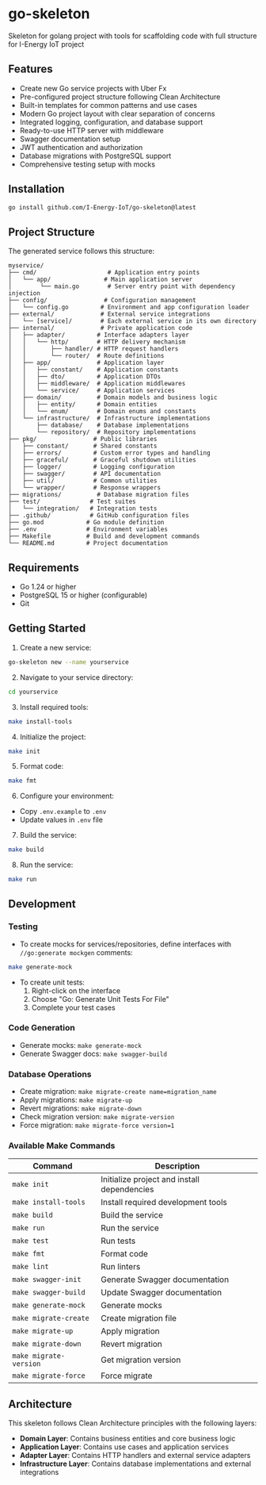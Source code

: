 # go-skeleton
Skeleton for golang project with tools for scaffolding code with full structure for I-Energy IoT project

## Features

- Create new Go service projects with Uber Fx
- Pre-configured project structure following Clean Architecture
- Built-in templates for common patterns and use cases
- Modern Go project layout with clear separation of concerns
- Integrated logging, configuration, and database support
- Ready-to-use HTTP server with middleware
- Swagger documentation setup
- JWT authentication and authorization
- Database migrations with PostgreSQL support
- Comprehensive testing setup with mocks

## Installation

```bash
go install github.com/I-Energy-IoT/go-skeleton@latest
```

## Project Structure

The generated service follows this structure:

```
myservice/
├── cmd/                    # Application entry points
│   └── app/               # Main application server
│        └── main.go        # Server entry point with dependency injection
├── config/                # Configuration management
│   └── config.go         # Environment and app configuration loader
├── external/             # External service integrations
│   └── [service]/        # Each external service in its own directory
├── internal/             # Private application code
│   ├── adapter/         # Interface adapters layer
│   │   └── http/        # HTTP delivery mechanism
│   │       ├── handler/ # HTTP request handlers
│   │       └── router/  # Route definitions
│   ├── app/             # Application layer
│   │   ├── constant/    # Application constants
│   │   ├── dto/         # Application DTOs
│   │   ├── middleware/  # Application middlewares
│   │   └── service/     # Application services
│   ├── domain/          # Domain models and business logic
│   │   ├── entity/      # Domain entities
│   │   └── enum/        # Domain enums and constants
│   └── infrastructure/  # Infrastructure implementations
│       ├── database/    # Database implementations
│       └── repository/  # Repository implementations
├── pkg/                # Public libraries
│   ├── constant/       # Shared constants
│   ├── errors/         # Custom error types and handling
│   ├── graceful/       # Graceful shutdown utilities
│   ├── logger/         # Logging configuration
│   ├── swagger/        # API documentation
│   ├── util/           # Common utilities
│   └── wrapper/        # Response wrappers
├── migrations/          # Database migration files
├── test/              # Test suites
│   └── integration/   # Integration tests
├── .github/           # GitHub configuration files
├── go.mod            # Go module definition
├── .env              # Environment variables
├── Makefile          # Build and development commands
└── README.md         # Project documentation
```

## Requirements

- Go 1.24 or higher
- PostgreSQL 15 or higher (configurable)
- Git

## Getting Started

1. Create a new service:
```bash
go-skeleton new --name yourservice
```

2. Navigate to your service directory:
```bash
cd yourservice
```

3. Install required tools:
```bash
make install-tools
```

4. Initialize the project:
```bash
make init
```

5. Format code:
```bash
make fmt
```

6. Configure your environment:
- Copy `.env.example` to `.env`
- Update values in `.env` file

7. Build the service:
```bash
make build
```

8. Run the service:
```bash
make run
```

## Development

### Testing
- To create mocks for services/repositories, define interfaces with `//go:generate mockgen` comments:
```bash
make generate-mock
```
- To create unit tests:
  1. Right-click on the interface
  2. Choose "Go: Generate Unit Tests For File"
  3. Complete your test cases

### Code Generation
- Generate mocks: `make generate-mock`
- Generate Swagger docs: `make swagger-build`

### Database Operations
- Create migration: `make migrate-create name=migration_name`
- Apply migrations: `make migrate-up`
- Revert migrations: `make migrate-down`
- Check migration version: `make migrate-version`
- Force migration: `make migrate-force version=1`

### Available Make Commands

| Command | Description |
|---------|-------------|
| `make init` | Initialize project and install dependencies |
| `make install-tools` | Install required development tools |
| `make build` | Build the service |
| `make run` | Run the service |
| `make test` | Run tests |
| `make fmt` | Format code |
| `make lint` | Run linters |
| `make swagger-init` | Generate Swagger documentation |
| `make swagger-build` | Update Swagger documentation |
| `make generate-mock` | Generate mocks |
| `make migrate-create` | Create migration file |
| `make migrate-up` | Apply migration |
| `make migrate-down` | Revert migration |
| `make migrate-version` | Get migration version |
| `make migrate-force` | Force migrate |

## Architecture

This skeleton follows Clean Architecture principles with the following layers:

- **Domain Layer**: Contains business entities and core business logic
- **Application Layer**: Contains use cases and application services
- **Adapter Layer**: Contains HTTP handlers and external service adapters
- **Infrastructure Layer**: Contains database implementations and external integrations
